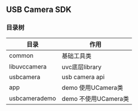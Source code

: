 USB Camera SDK
---

### 目录树

| 目录 | 作用 |
| ------ | ------ |
| common | 基础工具类  |
| libuvccamera | uvc底层library |
| usbcamera | usb camera api   |
| app | demo 使用UCamera类|
| usbcamerademo | demo 不使用UCamera类 |

